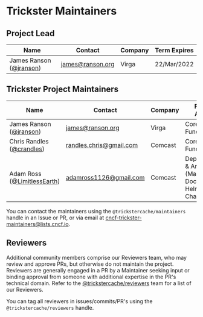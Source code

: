 # Trickster Maintainers

## Project Lead

| Name | Contact | Company | Term Expires |
|---|---|---|---|
|James Ranson ([@jranson](https://github.com/jranson)) | <james@ranson.org> | Virga | 22/Mar/2022 |

## Trickster Project Maintainers

| Name | Contact | Company | Focus Areas|
|---|---|---|---|
|James Ranson ([@jranson](https://github.com/jranson)) | <james@ranson.org> | Virga | Core Functionality |
|Chris Randles ([@crandles](https://github.com/crandles)) | <randles.chris@gmail.com> | Comcast | Core Functionality |
|Adam Ross ([@LimitlessEarth](https://github.com/LimitlessEarth)) | <adamross1126@gmail.com> | Comcast | Deployment & Artifacts (Makefile, Dockerfile, Helm Charts, etc) |

You can contact the maintainers using the `@trickstercache/maintainers` handle in an Issue or PR, or via email at <cncf-trickster-maintainers@lists.cncf.io>.

## Reviewers

Additional community members comprise our Reviewers team, who may review and approve PRs, but otherwise do not maintain the project. Reviewers are generally engaged in a PR by a Maintainer seeking input or binding approval from someone with additional expertise in the PR's technical domain. Refer to the [@trickstercache/reviewers](https://github.com/orgs/trickstercache/teams/reviewers/members) team for a list of our Reviewers.

You can tag all reviewers in issues/commits/PR's using the `@trickstercache/reviewers` handle.
